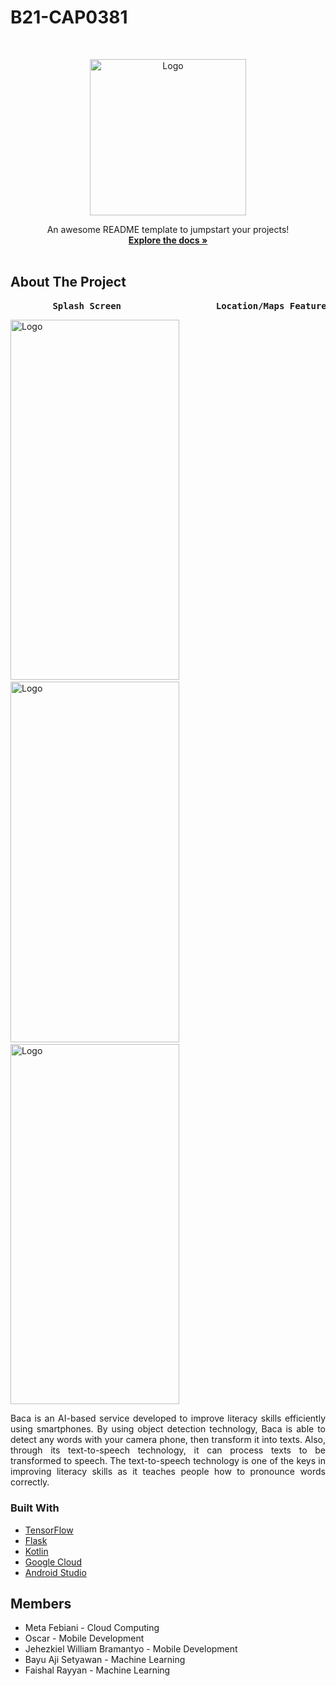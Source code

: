 # B21-CAP0381



<!-- PROJECT LOGO -->
<br />
<p align="center">
  <a href="https://user-images.githubusercontent.com/55538047/121354386-08b0aa00-c959-11eb-9bcf-13e387dec9ce.jpg">
    <img src="images/logo.png" alt="Logo" width="250" height="250">
  </a>



  <p align="center">
    An awesome README template to jumpstart your projects!
    <br />
    <a href="https://docs.google.com/document/d/1-K78wbvDHnTgp2_I--YMMyKOlGBmOaqcUey1Vr6hXeI/edit#heading=h.6dvrltpdiro0"><strong>Explore the docs »</strong></a>
    <br />
    <br />

  </p>
</p>



<!-- ABOUT THE PROJECT -->
## About The Project

<p align="center">
  <pre>
   <strong>     Splash Screen          </strong>      <strong>  Location/Maps Feature     </strong>      <strong>      Report Result</strong></pre>

<img src="https://user-images.githubusercontent.com/55538047/121356856-778f0280-c95b-11eb-9480-5cf498e0be97.jpg" alt="Logo" width="270" height="576.5">&nbsp; &nbsp;<img src="https://user-images.githubusercontent.com/55538047/121356921-8a093c00-c95b-11eb-896a-6e2da089c5ef.jpg" alt="Logo" width="270" height="576.5">&nbsp; &nbsp;<img src="https://user-images.githubusercontent.com/55538047/121356991-98efee80-c95b-11eb-856e-44a5065a1141.jpg" alt="Logo" width="270" height="576.5">



<div style="text-align: justify">Baca is an AI-based service developed to improve literacy skills efficiently using smartphones. By using object detection technology, Baca is able to detect any words with your camera phone, then transform it into texts. Also, through its text-to-speech technology, it can process texts to be transformed to speech. The text-to-speech technology is one of the keys in improving literacy skills as it teaches people how to pronounce words correctly.</div>

### Built With

* [TensorFlow](https://www.tensorflow.org)
* [Flask](https://flask.palletsprojects.com/en/2.0.x/)
* [Kotlin](https://kotlinlang.org/)
* [Google Cloud](https://cloud.google.com/)
* [Android Studio](https://developer.android.com/studio)







<!-- Members -->
## Members

* Meta Febiani - Cloud Computing
* Oscar - Mobile Development
* Jehezkiel William Bramantyo - Mobile Development
* Bayu Aji Setyawan - Machine Learning
* Faishal Rayyan - Machine Learning



